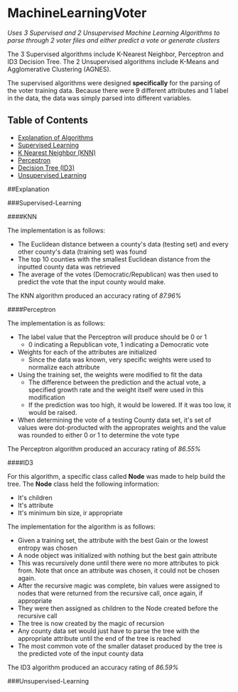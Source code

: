 # MachineLearningVoter
*Uses 3 Supervised and 2 Unsupervised Machine Learning Algorithms to parse through 2 voter files and either predict a vote or generate clusters*

The 3 Supervised algorithms include K-Nearest Neighbor, Perceptron and ID3 Decision Tree. 
The 2 Unsupervised algorithms include K-Means and Agglomerative Clustering (AGNES).

The supervised algorithms were designed **specifically** for the parsing of the voter training data. 
Because there were 9 different attributes and 1 label in the data, the data was simply parsed into different variables.

## Table of Contents
* [Explanation of Algorithms](#explanation)
 * [Supervised Learning](#supervised-learning)
  * [K Nearest Neighbor (KNN)](#knn)
  * [Perceptron](#perceptron)
  * [Decision Tree (ID3)](#id3)
 * [Unsupervised Learning](#unsupervised-learning)

##Explanation

###Supervised-Learning

####KNN

The implementation is as follows:
  * The Euclidean distance between a county's data (testing set) and every other county's data (training set) was found
  * The top 10 counties with the smallest Euclidean distance from the inputted county data was retrieved
  * The average of the votes (Democratic/Republican) was then used to predict the vote that the input county would make.
  
The KNN algorithm produced an accuracy rating of *87.96%*
  
####Perceptron

The implementation is as follows:
  * The label value that the Perceptron will produce should be 0 or 1
    * 0 indicating a Republican vote, 1 indicating a Democratic vote
  * Weights for each of the attributes are initialized
    * Since the data was known, very specific weights were used to normalize each attribute
  * Using the training set, the weights were modified to fit the data
    * The difference between the prediction and the actual vote, a specified growth rate and the weight itself were used in this modification
    * If the prediction was too high, it would be lowered. If it was too low, it would be raised.
  * When determining the vote of a testing County data set, it's set of values were dot-producted with the approprates weights and the value was rounded to either 0 or 1 to determine the vote type
  
The Perceptron algorithm produced an accuracy rating of *86.55%*

####ID3

For this algorithm, a specific class called **Node** was made to help build the tree.
The **Node** class held the following information:
  * It's children
  * It's attribute
  * It's minimum bin size, ir appropriate

The implementation for the algorithm is as follows:
  * Given a training set, the attribute with the best Gain or the lowest entropy was chosen
  * A node object was initialized with nothing but the best gain attribute
  * This was recursively done until there were no more attributes to pick from. Note that once an attribute was chosen, it could not be chosen again.
  * After the recursive magic was complete, bin values were assigned to nodes that were returned from the recursive call, once again, if appropriate
  * They were then assigned as children to the Node created before the recursive call
  * The tree is now created by the magic of recursion
  * Any county data set would just have to parse the tree with the appropriate attribute until the end of the tree is reached
  * The most common vote of the smaller dataset produced by the tree is the predicted vote of the input county data
  
The ID3 algorithm produced an accuracy rating of *86.59%*

###Unsupervised-Learning

